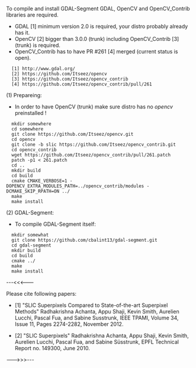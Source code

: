 

 To compile and install GDAL-Segment GDAL, OpenCV and OpenCV_Contrib libraries are required.

  * GDAL [1] minimum version 2.0 is required, your distro probably already has it.
  * OpenCV [2] bigger than 3.0.0 (trunk) including OpenCV_Contrib [3] (trunk) is required.
  * OpenCV_Contrib has to have PR #261 [4] merged (current status is open).

```
  [1] http://www.gdal.org/
  [2] https://github.com/Itseez/opencv
  [3] https://github.com/Itseez/opencv_contrib
  [4] https://github.com/Itseez/opencv_contrib/pull/261
```

(1) Prepareing:

  * In order to have OpenCV (trunk) make sure distro has no *opencv* preinstalled !
```
  mkdir somewhere
  cd somewhere
  git clone https://github.com/Itseez/opencv.git
  cd opencv
  git clone -b slic https://github.com/Itseez/opencv_contrib.git
  cd opencv_contrib
  wget https://github.com/Itseez/opencv_contrib/pull/261.patch
  patch -p1 < 261.patch
  cd ..
  mkdir build
  cd build
  cmake CMAKE_VERBOSE=1 -DOPENCV_EXTRA_MODULES_PATH=../opencv_contrib/modules -DCMAKE_SKIP_RPATH=ON ../
  make
  make install
```
(2) GDAL-Segment:

  * To compile GDAL-Segment itself:
```
  mkdir somewhat
  git clone https://github.com/cbalint13/gdal-segment.git
  cd gdal-segment
  mkdir build
  cd build
  cmake ../
  make
  make install
```

---<<<---

Please cite following papers:

 * [1] "SLIC Superpixels Compared to State-of-the-art Superpixel Methods"
 Radhakrishna Achanta, Appu Shaji, Kevin Smith, Aurelien Lucchi, Pascal Fua,
 and Sabine Susstrunk, IEEE TPAMI, Volume 34, Issue 11, Pages 2274-2282,
 November 2012.

 * [2] "SLIC Superpixels" Radhakrishna Achanta, Appu Shaji, Kevin Smith,
 Aurelien Lucchi, Pascal Fua, and Sabine Süsstrunk, EPFL Technical
 Report no. 149300, June 2010.

--->>>---
